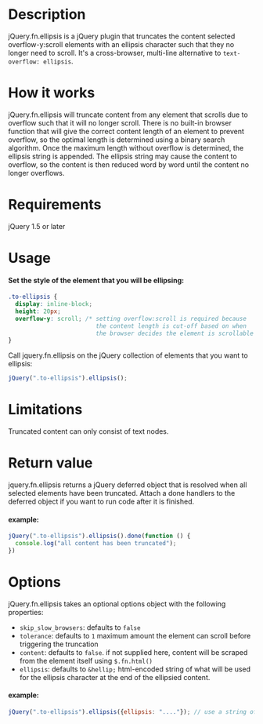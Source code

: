 # Description
jQuery.fn.ellipsis is a jQuery plugin that truncates the content selected overflow-y:scroll elements with an ellipsis character such that they no longer need to scroll. It's a cross-browser, multi-line alternative to `text-overflow: ellipsis`.

# How it works
jQuery.fn.ellipsis will truncate content from any element that scrolls due to overflow such that it will no longer scroll. There is no built-in browser function that will give the correct content length of an element to prevent overflow, so the optimal length is determined using a binary search algorithm. Once the maximum length without overflow is determined, the ellipsis string is appended. The ellipsis string may cause the content to overflow, so the content is then reduced word by word until the content no longer overflows.

# Requirements
jQuery 1.5 or later
# Usage
#### Set the style of the element that you will be ellipsing:
```css
.to-ellipsis {
  display: inline-block;
  height: 20px;
  overflow-y: scroll; /* setting overflow:scroll is required because
                         the content length is cut-off based on when
                         the browser decides the element is scrollable */
}
```
Call jquery.fn.ellipsis on the jQuery collection of elements that you want to ellipsis:
```javascript
jQuery(".to-ellipsis").ellipsis();
```
# Limitations
Truncated content can only consist of text nodes.
# Return value
jquery.fn.ellipsis returns a jQuery deferred object that is resolved when all selected elements have been truncated. Attach a done handlers to the deferred object if you want to run code after it is finished.
#### example:
```javascript
jQuery(".to-ellipsis").ellipsis().done(function () {
  console.log("all content has been truncated");
})
```
# Options
jQuery.fn.ellipsis takes an optional options object with the following properties:
 - `skip_slow_browsers`: defaults to `false`
 - `tolerance`: defaults to `1` maximum amount the element can scroll before triggering the truncation
 - `content`: defaults to `false`. if not supplied here, content will be scraped from the element itself using `$.fn.html()`
 - `ellipsis`: defaults to `&hellip;` html-encoded string of what will be used for the ellipsis character at the end of the ellipsied content.

#### example:
```javascript
jQuery(".to-ellipsis").ellipsis({ellipsis: "...."}); // use a string of four periods instead of …
```
